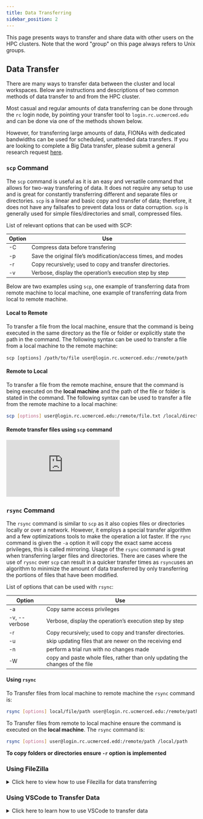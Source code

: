 ```yaml
---
title: Data Transferring
sidebar_position: 2
---
```

This page presents ways to transfer and share data with other users on the HPC clusters. Note that the word "group" on this page always refers to Unix groups.


## Data Transfer
There are many ways to transfer data between the cluster and local workspaces. Below are instructions and descriptions of two common methods of data transfer to and from the HPC cluster. 

Most casual and regular amounts of data transferring can be done through the `rc` login node, by pointing your transfer tool to `login.rc.ucmerced.edu` and can be done via one of the methods shown below. 

However, for transferring large amounts of data, FIONAs with dedicated bandwidths can be used for scheduled, unattended data transfers. If you are looking to complete a Big Data transfer, please submit a general research request [here](https://ucmerced.service-now.com/servicehub?id=public_kb_article&sys_id=3c3ee9ff1b67a0543a003112cd4bcb13&form_id=06da3f8edbfc08103c4d56f3ce9619f4).

### `scp` Command
The `scp` command is useful as it is an easy and versatile command that allows for two-way transfering of data. It does not require any setup to use and is great for constantly transferring different and separate files or directories. `scp` is a linear and basic copy and transfer of data; therefore, it does not have any failsafes to prevent data loss or data corruption. `scp` is generally used for simple files/directories and small, compressed files.

List of relevant options that can be used with SCP: 

| Option | Use |
|---------------|--------------------------|
| -C | Compress data before transfering | 
| -p	| Save the original file’s modification/access times, and modes |
| -r | Copy recursively; used to copy and transfer directories. |
| -v | Verbose, display the operation’s execution step by step |


Below are two examples using `scp`, one example of transferring data from remote machine to local machine, one example of transferring data from local to remote machine.

#### Local to Remote 
To transfer a file from the local machine, ensure that the command is being executed in the same directory as the file or folder or explicitly state the path in the command.
The following syntax can be used to transfer a file from a local machine to the remote machine: 

`scp [options] /path/to/file user@login.rc.ucmerced.edu:/remote/path`

#### Remote to Local
To transfer a file from the remote machine, ensure that the command is being executed on the **local machine** and the path of the file or folder is  stated in the command.
The following syntax can be used to transfer a file from the remote machine to a local machine: 
```bash
scp [options] user@login.rc.ucmerced.edu:/remote/file.txt /local/directory
```

#### Remote transfer files using `scp` command 
<div class="video-container">
  <iframe
    src="https://www.youtube.com/embed/G6DNWqHFC7A"
    title="YouTube video player"
    frameborder="0"
    allow="accelerometer; autoplay; clipboard-write; encrypted-media; gyroscope; picture-in-picture; web-share"
    allowfullscreen
  ></iframe>
</div>



### `rsync` Command 
The `rsync` command is similar to `scp` as it also copies files or directories locally or over a network. However, it employs a special transfer algorithm and a few optimizations tools to make the operation a lot faster. If the `rync` command is given the `-a` option it will copy the exact same access privileges, this is called mirroring. Usage of the `rsync` command is great when transferring larger files and directories. There are cases where the use of `rysnc` over `scp` can result in a quicker transfer times as `rsync`uses an algorithm to minimize the amount of data transferred by only transferring the portions of files that have been modified.

List of options that can be used with `rsync`:

| Option | Use |
|---------------|--------------------------|
| -a | Copy same access privileges |
| -v, --verbose	| Verbose, display the operation’s execution step by step| 
| -r |  Copy recursively; used to copy and transfer directories.|
| -u | skip updating files that are newer on the receiving end |
| -n | perform a trial run with no changes made |
| -W | copy and paste whole files, rather than only updating the changes of the file|
 

#### Using `rsync`
To Transfer files from local machine to remote machine the `rsync` command is: 
```bash
rsync [options] local/file/path user@login.rc.ucmerced.edu:/remote/path
```
To Transfer files from remote to local machine ensure the command is executed on the **local machine**. The `rsync` command is: 
```bash
rsync [options] user@login.rc.ucmerced.edd:/remote/path /local/path
```
**To copy folders or directories ensure `-r` option is implemented**
### Using FileZilla
<details>
<summary>Click here to view how to use Filezilla for data transferring</summary>

Filezilla is a computer application with a GUI interface that allows for easy transfer how lots of files and folders from the local machine to a remote machine(i.e. the Pinnacles and MERCED cluster)

#### Configuring and Using FileZilla 


1. Download FileZilla from the following site: [click here](https://filezilla-project.org/download.php )
2. Once downloaded, open the application and accept all necessary options for FileZilla to properly function. 

3. Fill in the according information in the respective boxes as noted by the numbers they are listed by
![Image of Filezilla](imgs/Filezilla_start_annotated.png "Filezilla Blank Start")
   1. In the `Host` box, enter: sftp://login.rc.ucmerced.edu
   2. In username, enter your username, that is the part of the remote cluster login before the **@** 
                
                Ex. If username is guest123@login.rc.ucmerced.edu, enter guest123
   3. Enter password to log into cluster
   4. This is the area where you will see your **local** files and folders, you can edit the scope by changing the directory in the `Local site:` box.
 4. Now you can click `Quickconnect` in the upper left side of the menu 

 Once you have the correct files selected on  the local or remote machine, simply drag and drop the files to the other side.
 
  Another way to transfer files/folders: right click on all the folders/files to add them to file queue or immediete transfer via the `Upload` button 

 ![Image of Filezilla](imgs/Filezilla_queue.png "Filezilla right-click options")

</details>

### Using VSCode to Transfer Data

<details>
<summary>Click here to learn how to use VSCode to transfer data</summary>

For users who use VSCode to edit and manipulate files, there is a helpful extension that can be downloaded from the VSCode store: ```Remote - SSH```. [Link](https://marketplace.visualstudio.com/items?itemName=ms-vscode-remote.remote-ssh) that can be accessed via web

####  Walkthrough on connecting to ```rc.login.ucmerced.edu``` via VSCode <!-- {docsify-ignore} -->

Once downloaded the extension mentioned above, you will see a new icon on the left sidebar of VSCode. 


 ![Image of VSCode Sidebar](imgs/VSCodeSidebarIcon.png "Sidebar")




1. Next, click on ```+``` to add a new SSH connection

2. A new prompt will come up to enter the the complete ssh login. An example of a proper ssh login for VSCode is ```ssh exampleUser@login.rc.ucmerced.edu```. Where ```exampleUser``` will be replaced by a proper username. 

 ![Image of VSCode Signin Prompt](imgs/VSCode%20Remote%20SigninPrompt.png "Sign in Prompt")


3. Once credential is typed in, there will be a prompt for where to store the host information, select the second option. 

4. Now there will be a prompt to enter a password, this is the password used to sign into the cluster. 

5. Finally, you will have access to open and manipulate any folder and file on the cluster via VSCode. There is also a built-in terminal which allows for submission of jobs and other manipulations to be done in the VSCode application. 
</details>
